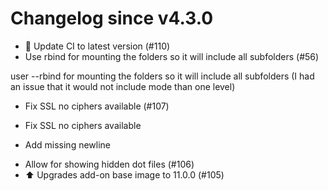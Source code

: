 # Changelog since v4.3.0
- 🚀 Update CI to latest version (#110) 
- Use rbind for mounting the folders so it will include all subfolders (#56)

user --rbind for mounting the folders so it will include all subfolders (I had an issue that it would not include mode than one level) 
- Fix SSL no ciphers available (#107)

* Fix SSL no ciphers available

* Add missing newline 
- Allow for showing hidden dot files (#106) 
- ⬆️ Upgrades add-on base image to 11.0.0 (#105) 
